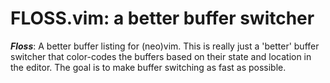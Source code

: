 # FLOSS.vim: a better buffer switcher
***Floss***: A better buffer listing for (neo)vim.
This is really just a 'better' buffer switcher that color-codes the buffers based on their state and location in the editor. The goal is to make buffer switching as fast as possible.

